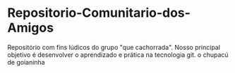 # Repositorio-Comunitario-dos-Amigos
Repositório com fins lúdicos do grupo "que cachorrada".
Nosso principal objetivo é desenvolver o aprendizado e prática na tecnologia git.
o chupacú de goianinha

